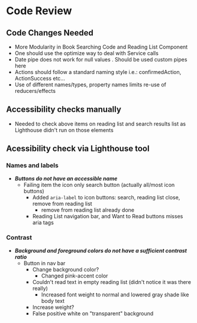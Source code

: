 #  Code Review

## Code Changes Needed


- More Modularity in Book Searching Code and Reading List Component
- One should use the optimize way to deal with Service calls
- Date pipe does not work for null values . Should be used custom pipes here 
- Actions should follow a standard naming style i.e.:  confirmedAction, ActionSuccess etc...
- Use of different names/types, property names limits re-use of reducers/effects


## Accessibility checks manually

- Needed to check above items on reading list and search results list as Lighthouse didn't run on those elements



## Acessibility check via Lighthouse tool

### Names and labels

- ***Buttons do not have an accessible name***
  - Failing item the icon only search button (actually all/most icon buttons)
    - Added `aria-label` to icon buttons: search, reading list close, remove from reading list
      - remove from reading list already done
    - Reading List navigation bar, and Want to Read buttons misses aria tags

### Contrast

- ***Background and foreground colors do not have a sufficient contrast ratio***
  - Button in nav bar
    - Change background color?
      - Changed pink-accent color
    - Couldn't read text in empty reading list (didn't notice it was there really)
      - Increased font weight to normal and lowered  gray shade like body text
    - Increase weight?
    - False positive white on "transparent" background

